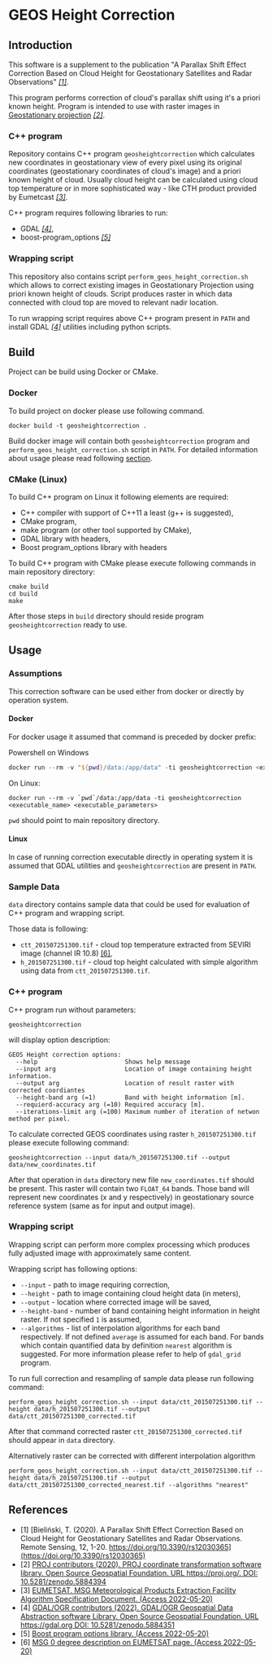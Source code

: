 # GEOS Height Correction

## Introduction

This software is a supplement to the publication "A Parallax Shift Effect Correction Based on Cloud Height for Geostationary Satellites and Radar Observations" *[[1]](#references)*.

This program performs correction of cloud's parallax shift using it's a priori known height. Program is intended to use with raster images in [Geostationary projection](https://proj.org/operations/projections/geos.html) *[[2]](#references)*.

### C++ program

Repository contains C++ program `geosheightcorrection` which calculates new coordinates  in geostationary view of every pixel using its original coordinates (geostationary coordinates of cloud's image) and a priori known height of cloud. Usually cloud height can be calculated using cloud top temperature or in more sophisticated way - like CTH product provided by Eumetcast *[[3]](#references)*.

C++ program requires following libraries to run:
* GDAL *[[4]](#references)*,
* boost-program_options *[[5]](#references)*

### Wrapping script

This repository also contains script `perform_geos_height_correction.sh` which allows to correct existing images in Geostationary Projection using priori known height of clouds. Script produces raster in which data connected with cloud top are moved to relevant nadir location.

To run wrapping script requires above C++ program present in `PATH` and install GDAL *[[4]](#references)* utilities including python scripts.

## Build

Project can be build using Docker or CMake.

### Docker

To build project on docker please use following command.

```shell
docker build -t geosheightcorrection .
```

Build docker image will contain both `geosheightcorrection` program and `perform_geos_height_correction.sh` script in `PATH`. For detailed information about usage please read following [section](#usage).

### CMake (Linux)

To build C++ program on Linux it following elements are required:
* C++ compiler with support of C++11 a least (g++ is suggested),
* CMake program,
* make program (or other tool supported by CMake),
* GDAL library with headers,
* Boost program_options library with headers

To build C++ program with CMake please execute following commands in main repository directory:

```shell
cmake build
cd build
make
```

After those steps in `build` directory should reside program `geosheightcorrection` ready to use.

## Usage

### Assumptions

This correction software can be used either from docker or directly by operation system.

#### Docker

For docker usage it assumed that command is preceded by docker prefix:

Powershell on Windows

```powershell
docker run --rm -v "${pwd}/data:/app/data" -ti geosheightcorrection <executable_name> <executable_parameters>
```

On Linux:

```shell
docker run --rm -v `pwd`/data:/app/data -ti geosheightcorrection <executable_name> <executable_parameters>
```

`pwd` should point to main repository directory.

#### Linux

In case of running correction executable directly in operating system it is assumed that GDAL utilities and `geosheightcorrection` are present in `PATH`.

### Sample Data

`data` directory contains sample data that could be used for evaluation of C++ program and wrapping script.

Those data is following:
* `ctt_201507251300.tif` - cloud top temperature extracted from SEVIRI image (channel IR 10.8) [[6]](#references),
* `h_201507251300.tif` - cloud top height calculated with simple algorithm using data from `ctt_201507251300.tif`.

### C++ program

C++ program run without parameters:

```shell
geosheightcorrection
```

will display option description:

```text
GEOS Height correction options:
  --help                        Shows help message
  --input arg                   Location of image containing height information.                     
  --output arg                  Location of result raster with corrected coordiantes
  --height-band arg (=1)        Band with height information [m]. 
  --requierd-accuracy arg (=10) Required accuracy [m].
  --iterations-limit arg (=100) Maximum number of iteration of netwon method per pixel.
```

To calculate corrected GEOS coordinates using raster `h_201507251300.tif` please execute following command:

```shell
geosheightcorrection --input data/h_201507251300.tif --output data/new_coordinates.tif
```

After that operation in `data` directory new file `new_coordinates.tif` should be present. This raster will contain two `FLOAT_64` bands. Those band will represent new coordinates (x and y respectively) in geostationary source reference system (same as for input and output image).

### Wrapping script

Wrapping script can perform more complex processing which produces fully adjusted image with approximately same content.

Wrapping script has following options:
* `--input` - path to image requiring correction,
* `--height` - path to image containing cloud height data (in meters),
* `--output` - location where corrected image will be saved,
* `--height-band` - number of band containing height information in height raster. If not specified `1` is assumed,
* `--algorithms` - list of interpolation algorithms for each band respectively. If not defined `average` is assumed for each band. For bands which contain quantified data by definition `nearest` algorithm is suggested. For more information please refer to help of `gdal_grid` program.

To run full correction and resampling of sample data please run following command:

```shell
perform_geos_height_correction.sh --input data/ctt_201507251300.tif --height data/h_201507251300.tif --output data/ctt_201507251300_corrected.tif 
```

After that command corrected raster `ctt_201507251300_corrected.tif` should appear in `data` directory.

Alternatively raster can be corrected with different interpolation algorithm

```shell
perform_geos_height_correction.sh --input data/ctt_201507251300.tif --height data/h_201507251300.tif --output data/ctt_201507251300_corrected_nearest.tif --algorithms "nearest"
```


## References

* [1] [Bieliński, T. (2020). A Parallax Shift Effect Correction Based on Cloud Height for Geostationary Satellites and Radar Observations. Remote Sensing, 12, 1-20. https://doi.org/10.3390/rs12030365](https://doi.org/10.3390/rs12030365)
* [2] [PROJ contributors (2020). PROJ coordinate transformation software library. Open Source Geospatial Foundation. URL https://proj.org/. DOI: 10.5281/zenodo.5884394](https://proj.org/)
* [3] [EUMETSAT. MSG Meteorological Products Extraction Facility
Algorithm Specification Document. (Access 2022-05-20)](https://www.eumetsat.int/media/38993)
* [4] [GDAL/OGR contributors (2022). GDAL/OGR Geospatial Data Abstraction software Library. Open Source Geospatial Foundation. URL https://gdal.org DOI: 10.5281/zenodo.5884351](https://gdal.org)
* [5] [Boost program options library. (Access 2022-05-20)](https://www.boost.org/doc/libs/1_79_0/doc/html/program_options.html)
* [6] [MSG 0 degree description on EUMETSAT page. (Access 2022-05-20)](https://eumetview.eumetsat.int/static-images/MSG/)